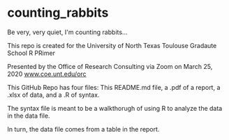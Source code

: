 # counting_rabbits
Be very, very quiet, I'm counting rabbits...

This repo is created for the University of North Texas Toulouse Gradaute School R PRimer

Presented by the Office of Research Consulting via Zoom on March 25, 2020
www.coe.unt.edu/orc

This GitHub Repo has four files: This README.md file, a .pdf of a report, a .xlsx of data, and a .R of syntax.

The syntax file is meant to be a walkthorugh of using R to analyze the data in the data file.

In turn, the data file comes from a table in the report.
